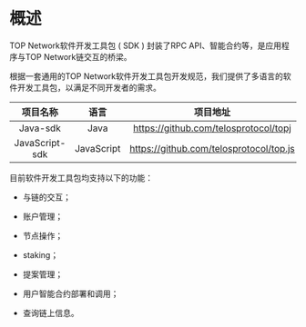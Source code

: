 # 概述

TOP Network软件开发工具包 ( SDK ) 封装了RPC API、智能合约等，是应用程序与TOP Network链交互的桥梁。

根据一套通用的TOP Network软件开发工具包开发规范，我们提供了多语言的软件开发工具包，以满足不同开发者的需求。

|          项目名称          |    语言     |                        项目地址                         |
| :------------------: | :---------: | :-----------------------------------------------------: |
|   Java-sdk    | Java  |        https://github.com/telosprotocol/topj         |
|   JavaScript-sdk    | JavaScript  |        https://github.com/telosprotocol/top.js         |

目前软件开发工具包均支持以下的功能：

- 与链的交互；

- 账户管理；

- 节点操作；

- staking；

- 提案管理；

- 用户智能合约部署和调用；

- 查询链上信息。

  